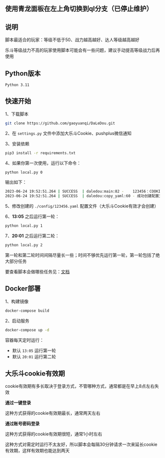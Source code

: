 <h2>使用青龙面板在左上角切换到ql分支（已停止维护）</h2>


## 说明

脚本最适合的玩家：等级不低于50、战力越高越好、达人等级越高越好

乐斗等级战力不高的玩家使用脚本可能会有一些问题，建议手动提高等级战力后再使用


## Python版本

```
Python 3.11
```


## 快速开始

1、下载脚本
```sh
git clone https://github.com/gaoyuanqi/DaLeDou.git
```

2、在 `settings.py` 文件中添加大乐斗Cookie、pushplus微信通知

3、安装依赖
```sh
pip3 install -r requirements.txt
```

4、如果你第一次使用，运行以下命令：
```sh
python local.py 0
```

输出如下：
```sh
2023-06-24 19:52:51.264 | SUCCESS  | daledou:main:82 -    123456：COOKIE有效
2023-06-24 19:52:51.264 | SUCCESS  | daledou:copy_yaml:60 - 成功创建配置文件：./config/123456.yaml
```

5、修改创建的 `./config/123456.yaml` 配置文件（大乐斗Cookie有效才会创建）

6、**13:05** 之后运行第一轮：
```sh
python local.py 1
```

7、**20:01** 之后运行第二轮：
```sh
python local.py 2
```

第一轮和第二轮时间间隔尽量长一些；时间不够优先运行第一轮，第一轮包括了绝大部分任务

要查看脚本会做哪些任务见：[文档](https://www.gaoyuanqi.cn/python-daledou/#more)


## Docker部署

1、构建镜像
```sh
docker-compose build
```

2、启动服务
```sh
docker-compose up -d
```

容器每天定时运行：
- 默认 `13:05` 运行第一轮
- 默认 `20:01` 运行第二轮


## 大乐斗cookie有效期

cookie有效期有多长取决于登录方式，不管哪种方式，通常都是在早上8点左右失效

**通过一键登录**

这种方式获得的cookie有效期最长，通常两天左右

**通过账号密码登录**

这种方式获得的cookie有效期很短，通常1小时左右

这种方式对需定时运行不太友好，所以脚本会每隔30分钟请求一次来延长cookie有效期，这样有效期也能达到两天
